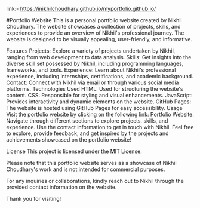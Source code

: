 link:- https://inikhilchoudhary.github.io/myportfolio.github.io/

#Portfolio Website
This is a personal portfolio website created by Nikhil Choudhary. The website showcases a collection of projects, skills, and experiences to provide an overview of Nikhil's professional journey. The website is designed to be visually appealing, user-friendly, and informative.

Features
Projects: Explore a variety of projects undertaken by Nikhil, ranging from web development to data analysis.
Skills: Get insights into the diverse skill set possessed by Nikhil, including programming languages, frameworks, and tools.
Experience: Learn about Nikhil's professional experience, including internships, certifications, and academic background.
Contact: Connect with Nikhil via email or through various social media platforms.
Technologies Used
HTML: Used for structuring the website's content.
CSS: Responsible for styling and visual enhancements.
JavaScript: Provides interactivity and dynamic elements on the website.
GitHub Pages: The website is hosted using GitHub Pages for easy accessibility.
Usage
Visit the portfolio website by clicking on the following link: Portfolio Website.
Navigate through different sections to explore projects, skills, and experience.
Use the contact information to get in touch with Nikhil.
Feel free to explore, provide feedback, and get inspired by the projects and achievements showcased on the portfolio website!

License
This project is licensed under the MIT License.

Please note that this portfolio website serves as a showcase of Nikhil Choudhary's work and is not intended for commercial purposes.

For any inquiries or collaborations, kindly reach out to Nikhil through the provided contact information on the website.

Thank you for visiting!
